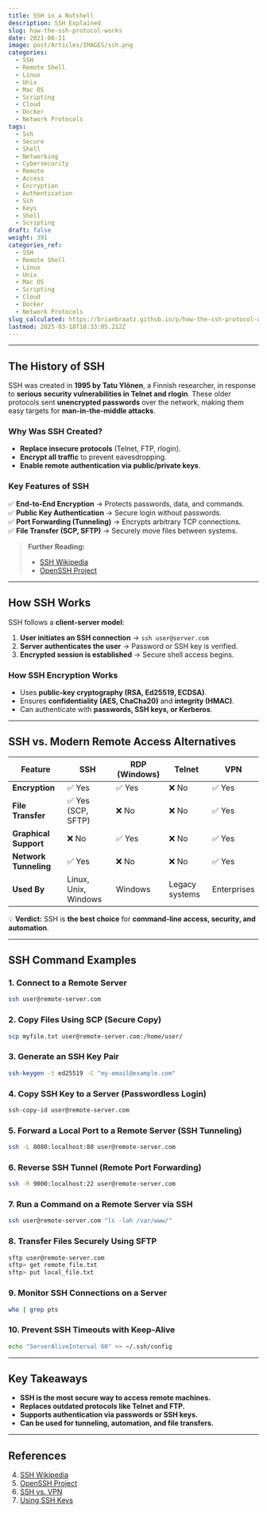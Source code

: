 ```yaml
---
title: SSH in a Nutshell
description: SSH Explained
slug: how-the-ssh-protocol-works
date: 2021-06-11
image: post/Articles/IMAGES/ssh.png
categories:
  - SSH
  - Remote Shell
  - Linux
  - Unix
  - Mac OS
  - Scripting
  - Cloud
  - Docker
  - Network Protocols
tags:
  - Ssh
  - Secure
  - Shell
  - Networking
  - Cybersecurity
  - Remote
  - Access
  - Encryption
  - Authentication
  - Ssh
  - Keys
  - Shell
  - Scripting
draft: false
weight: 391
categories_ref:
  - SSH
  - Remote Shell
  - Linux
  - Unix
  - Mac OS
  - Scripting
  - Cloud
  - Docker
  - Network Protocols
slug_calculated: https://brianbraatz.github.io/p/how-the-ssh-protocol-works:-history-relationship-to-alternatives-and-10-code-examples
lastmod: 2025-03-18T18:33:05.212Z
---
```

<!--
# How the SSH Protocol Works: History, Relationship to Alternatives, and 10 Code Examples


## Introduction  

If you've ever connected to a **remote server**, transferred files securely, or tunneled encrypted traffic, you've likely used **SSH (Secure Shell)**.  

This **widely-used protocol** has been a **lifesaver for sysadmins, developers, and security professionals** for decades. But how does it actually work?  

In this article, we’ll cover:  

- The **history and motivation** behind SSH.  
- How SSH works and **secures remote access**.  
- **SSH vs. modern alternatives** like **RDP, Telnet, and VPNs**.  
- **10 real-world SSH commands and code examples**.  
-->

***

## The History of SSH

SSH was created in **1995 by Tatu Ylönen**, a Finnish researcher, in response to **serious security vulnerabilities in Telnet and rlogin**. These older protocols sent **unencrypted passwords** over the network, making them easy targets for **man-in-the-middle attacks**.

### **Why Was SSH Created?**

* **Replace insecure protocols** (Telnet, FTP, rlogin).
* **Encrypt all traffic** to prevent eavesdropping.
* **Enable remote authentication via public/private keys**.

### **Key Features of SSH**

✅ **End-to-End Encryption** → Protects passwords, data, and commands.\
✅ **Public Key Authentication** → Secure login without passwords.\
✅ **Port Forwarding (Tunneling)** → Encrypts arbitrary TCP connections.\
✅ **File Transfer (SCP, SFTP)** → Securely move files between systems.

> **Further Reading:**
>
> * [SSH Wikipedia](https://en.wikipedia.org/wiki/Secure_Shell)
> * [OpenSSH Project](https://www.openssh.com/)

***

## How SSH Works

SSH follows a **client-server model**:

1. **User initiates an SSH connection** → `ssh user@server.com`
2. **Server authenticates the user** → Password or SSH key is verified.
3. **Encrypted session is established** → Secure shell access begins.

### **How SSH Encryption Works**

* Uses **public-key cryptography (RSA, Ed25519, ECDSA)**.
* Ensures **confidentiality (AES, ChaCha20)** and **integrity (HMAC)**.
* Can authenticate with **passwords, SSH keys, or Kerberos**.

***

## SSH vs. Modern Remote Access Alternatives

| Feature               | SSH                  | RDP (Windows) | Telnet         | VPN         |
| --------------------- | -------------------- | ------------- | -------------- | ----------- |
| **Encryption**        | ✅ Yes                | ✅ Yes         | ❌ No           | ✅ Yes       |
| **File Transfer**     | ✅ Yes (SCP, SFTP)    | ❌ No          | ❌ No           | ✅ Yes       |
| **Graphical Support** | ❌ No                 | ✅ Yes         | ❌ No           | ✅ Yes       |
| **Network Tunneling** | ✅ Yes                | ❌ No          | ❌ No           | ✅ Yes       |
| **Used By**           | Linux, Unix, Windows | Windows       | Legacy systems | Enterprises |

💡 **Verdict:** SSH is **the best choice** for **command-line access, security, and automation**.

***

## SSH Command Examples

### **1. Connect to a Remote Server**

```bash
ssh user@remote-server.com
```

### **2. Copy Files Using SCP (Secure Copy)**

```bash
scp myfile.txt user@remote-server.com:/home/user/
```

### **3. Generate an SSH Key Pair**

```bash
ssh-keygen -t ed25519 -C "my-email@example.com"
```

### **4. Copy SSH Key to a Server (Passwordless Login)**

```bash
ssh-copy-id user@remote-server.com
```

### **5. Forward a Local Port to a Remote Server (SSH Tunneling)**

```bash
ssh -L 8080:localhost:80 user@remote-server.com
```

### **6. Reverse SSH Tunnel (Remote Port Forwarding)**

```bash
ssh -R 9000:localhost:22 user@remote-server.com
```

### **7. Run a Command on a Remote Server via SSH**

```bash
ssh user@remote-server.com "ls -lah /var/www/"
```

### **8. Transfer Files Securely Using SFTP**

```bash
sftp user@remote-server.com
sftp> get remote_file.txt
sftp> put local_file.txt
```

### **9. Monitor SSH Connections on a Server**

```bash
who | grep pts
```

### **10. Prevent SSH Timeouts with Keep-Alive**

```bash
echo "ServerAliveInterval 60" >> ~/.ssh/config
```

***

## Key Takeaways

* **SSH is the most secure way to access remote machines.**
* **Replaces outdated protocols like Telnet and FTP.**
* **Supports authentication via passwords or SSH keys.**
* **Can be used for tunneling, automation, and file transfers.**

***

## References

4. [SSH Wikipedia](https://en.wikipedia.org/wiki/Secure_Shell)
5. [OpenSSH Project](https://www.openssh.com/)
6. [SSH vs. VPN](https://www.ssh.com/academy/ssh/vpn-comparison)
7. [Using SSH Keys](https://www.ssh.com/academy/ssh/keygen)
